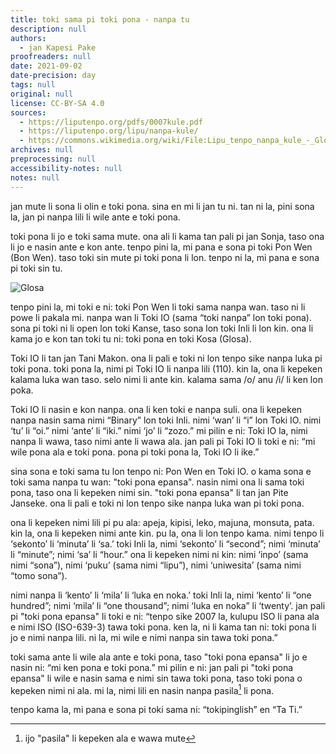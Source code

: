 ```yaml
---
title: toki sama pi toki pona - nanpa tu
description: null
authors:
  - jan Kapesi Pake
proofreaders: null
date: 2021-09-02
date-precision: day
tags: null
original: null
license: CC-BY-SA 4.0
sources:
  - https://liputenpo.org/pdfs/0007kule.pdf
  - https://liputenpo.org/lipu/nanpa-kule/
  - https://commons.wikimedia.org/wiki/File:Lipu_tenpo_nanpa_kule_-_Glosa.png
archives: null
preprocessing: null
accessibility-notes: null
notes: null
---
```


jan mute li sona li olin e toki pona. sina en mi li jan tu ni. tan ni la, pini sona la, jan pi nanpa lili li wile ante e toki pona.

toki pona li jo e toki sama mute. ona ali li kama tan pali pi jan Sonja, taso ona li jo e nasin ante e kon ante. tenpo pini la, mi pana e sona pi toki Pon Wen (Bon Wen). taso toki sin mute pi toki pona li lon. tenpo ni la, mi pana e sona pi toki sin tu.

![Glosa](https://upload.wikimedia.org/wikipedia/commons/3/33/Lipu_tenpo_nanpa_kule_-_Glosa.png)

tenpo pini la, mi toki e ni: toki Pon Wen li toki sama nanpa wan. taso ni li powe li pakala mi. nanpa wan li Toki IO (sama “toki nanpa” lon toki pona). sona pi toki ni li open lon toki Kanse, taso sona lon toki Inli li lon kin. ona li kama jo e kon tan toki tu ni: toki pona en toki Kosa (Glosa).

Toki IO li tan jan Tani Makon. ona li pali e toki ni lon tenpo sike nanpa luka pi toki pona. toki pona la, nimi pi Toki IO li nanpa lili (110). kin la, ona li kepeken kalama luka wan taso. selo nimi li ante kin. kalama sama /o/ anu /i/ li ken lon poka.

Toki IO li nasin e kon nanpa. ona li ken toki e nanpa suli. ona li kepeken nanpa nasin sama nimi “Binary” lon toki Inli. nimi ‘wan’ li “i” lon Toki IO. nimi ‘tu’ li “oi.” nimi ‘ante’ li “iki.” nimi ‘jo’ li “zozo.” mi pilin e ni: Toki IO la, nimi nanpa li wawa, taso nimi ante li wawa ala. jan pali pi Toki IO li toki e ni: “mi wile pona ala e toki pona. pona pi toki pona la, Toki IO li ike.”

sina sona e toki sama tu lon tenpo ni: Pon Wen en Toki IO. o kama sona e toki sama nanpa tu wan: "toki pona epansa". nasin nimi ona li sama toki pona, taso ona li kepeken nimi sin. "toki pona epansa" li tan jan Pite Janseke. ona li pali e toki ni lon tenpo sike nanpa luka wan pi toki pona.

ona li kepeken nimi lili pi pu ala: apeja, kipisi, leko, majuna, monsuta, pata. kin la, ona li kepeken nimi ante kin. pu la, ona li lon tenpo kama. nimi tenpo li ‘sekonto’ li ‘minuta’ li ‘sa.’ toki Inli la, nimi ‘sekonto’ li “second”; nimi ‘minuta’ li “minute”; nimi ‘sa’ li “hour.” ona li kepeken nimi ni kin: nimi ‘inpo’ (sama nimi “sona”), nimi ‘puku’ (sama nimi “lipu”), nimi ‘uniwesita’ (sama nimi “tomo sona”).

nimi nanpa li ‘kento’ li ‘mila’ li ‘luka en noka.’ toki Inli la, nimi ‘kento’ li “one hundred”; nimi ‘mila’ li “one thousand”; nimi ‘luka en noka” li ‘twenty’. jan pali pi "toki pona epansa" li toki e ni: “tenpo sike 2007 la, kulupu ISO li pana ala e nimi ISO (ISO-639-3) tawa toki pona. ken la, ni li kama tan ni: toki pona li jo e nimi nanpa lili. ni la, mi wile e nimi nanpa sin tawa toki pona.”

toki sama ante li wile ala ante e toki pona, taso "toki pona epansa" li jo e nasin ni: “mi ken pona e toki pona.” mi pilin e ni: jan pali pi "toki pona epansa" li wile e nasin sama e nimi sin tawa toki pona, taso toki pona o kepeken nimi ni ala. mi la, nimi lili en nasin nanpa pasila[^1] li pona.

[^1]: ijo "pasila" li kepeken ala e wawa mute

tenpo kama la, mi pana e sona pi toki sama ni: “tokipinglish” en “Ta Ti.”